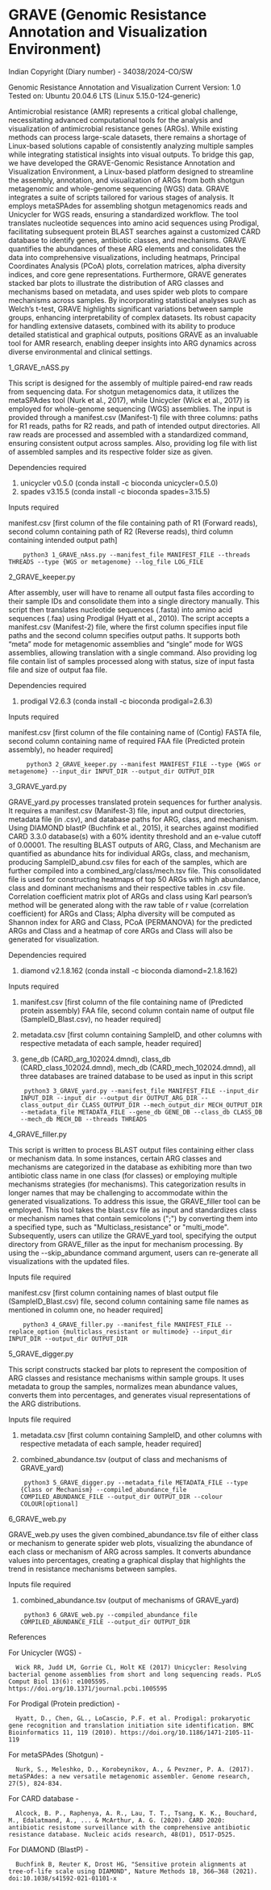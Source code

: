 # GRAVE (Genomic Resistance Annotation and Visualization Environment)

Indian Copyright (Diary number) - 34038/2024-CO/SW

Genomic Resistance Annotation and Visualization
Current Version: 1.0 Tested on: Ubuntu 20.04.6 LTS (Linux 5.15.0-124-generic)

Antimicrobial resistance (AMR) represents a critical global challenge, necessitating advanced computational tools for the analysis and visualization of antimicrobial resistance genes (ARGs). While existing methods can process large-scale datasets, there remains a shortage of Linux-based solutions capable of consistently analyzing multiple samples while integrating statistical insights into visual outputs. To bridge this gap, we have developed the GRAVE-Genomic Resistance Annotation and Visualization Environment, a Linux-based platform designed to streamline the assembly, annotation, and visualization of ARGs from both shotgun metagenomic and whole-genome sequencing (WGS) data. GRAVE integrates a suite of scripts tailored for various stages of analysis. It employs metaSPAdes for assembling shotgun metagenomics reads and Unicycler for WGS reads, ensuring a standardized workflow. The tool translates nucleotide sequences into amino acid sequences using Prodigal, facilitating subsequent protein BLAST searches against a customized CARD database to identify genes, antibiotic classes, and mechanisms. GRAVE quantifies the abundances of these ARG elements and consolidates the data into comprehensive visualizations, including heatmaps, Principal Coordinates Analysis (PCoA) plots, correlation matrices, alpha diversity indices, and core gene representations. Furthermore, GRAVE generates stacked bar plots to illustrate the distribution of ARG classes and mechanisms based on metadata, and uses spider web plots to compare mechanisms across samples. By incorporating statistical analyses such as Welch’s t-test, GRAVE highlights significant variations between sample groups, enhancing interpretability of complex datasets. Its robust capacity for handling extensive datasets, combined with its ability to produce detailed statistical and graphical outputs, positions GRAVE as an invaluable tool for AMR research, enabling deeper insights into ARG dynamics across diverse environmental and clinical settings.


1_GRAVE_nASS.py

This script is designed for the assembly of multiple paired-end raw reads from sequencing data. For shotgun metagenomics data, it utilizes the metaSPAdes tool (Nurk et al., 2017), while Unicycler (Wick et al., 2017) is employed for whole-genome sequencing (WGS) assemblies. The input is provided through a manifest.csv (Manifest-1) file with three columns: paths for R1 reads, paths for R2 reads, and path of intended output directories. All raw reads are processed and assembled with a standardized command, ensuring consistent output across samples. Also, providing log file with list of assembled samples and its respective folder size as given.
   
   Dependencies required

 1) unicycler v0.5.0 (conda install -c bioconda unicycler=0.5.0) 
 2) spades v3.15.5 (conda install -c bioconda spades=3.15.5)

   Inputs required

manifest.csv [first column of the file containing path of R1 (Forward reads), second column containing path of R2 (Reverse reads), third column containing intended output path]
   
        python3 1_GRAVE_nAss.py --manifest_file MANIFEST_FILE --threads THREADS --type {WGS or metagenome} --log_file LOG_FILE  
            
2_GRAVE_keeper.py
          
After assembly, user will have to rename all output fasta files according to their sample IDs and consolidate them into a single directory manually. This script then translates nucleotide sequences (.fasta) into amino acid sequences (.faa) using Prodigal (Hyatt et al., 2010). The script accepts a manifest.csv (Manifest-2) file, where the first column specifies input file paths and the second column specifies output paths. It supports both “meta” mode for metagenomic assemblies and “single” mode for WGS assemblies, allowing translation with a single command. Also providing log file contain list of samples processed along with status, size of input fasta file and size of output faa file.
      
Dependencies required

1) prodigal V2.6.3 (conda install -c bioconda prodigal=2.6.3) 

Inputs required 
        
manifest.csv [first column of the file containing name of (Contig) FASTA file, second column containing name of required FAA file (Predicted protein assembly), no header required]

         python3 2_GRAVE_keeper.py --manifest MANIFEST_FILE --type {WGS or metagenome} --input_dir INPUT_DIR --output_dir OUTPUT_DIR 

3_GRAVE_yard.py
          
GRAVE_yard.py processes translated protein sequences for further analysis. It requires a manifest.csv (Manifest-3) file, input and output directories, metadata file (in .csv), and database paths for ARG, class, and mechanism. Using DIAMOND blastP (Buchfink et al., 2015), it searches against modified CARD 3.3.0 database(s) with a 60% identity threshold and an e-value cutoff of 0.00001. The resulting BLAST outputs of ARG, Class, and Mechanism are quantified as abundance hits for individual ARGs, class, and mechanism, producing SampleID_abund.csv files for each of the samples, which are further compiled into a combined_arg/class/mech.tsv file. This consolidated file is used for constructing heatmaps of top 50 ARGs with high abundance, class and dominant mechanisms and their respective tables in .csv file. Correlation coefficient matrix plot of ARGs and class using Karl pearson’s method will be generated along with the raw table of r value (correlation coefficient) for ARGs and Class; Alpha diversity will be computed as Shannon index for ARG and Class, PCoA (PERMANOVA) for the predicted ARGs and Class and a heatmap of core ARGs and Class will also be generated for visualization.
      
Dependencies required
     
1) diamond v2.1.8.162 (conda install -c bioconda diamond=2.1.8.162) 

Inputs required 

1) manifest.csv [first column of the file containing name of (Predicted protein assembly)   FAA file, second column contain name of output file (SampleID_Blast.csv), no header required]
2) metadata.csv [first column containing SampleID, and other columns with respective metadata of each sample, header required]
3) gene_db (CARD_arg_102024.dmnd), 
   class_db (CARD_class_102024.dmnd), 
   mech_db (CARD_mech_102024.dmnd), all three databases are trained database to be used as input in this script
     
        python3 3_GRAVE_yard.py --manifest_file MANIFEST_FILE --input_dir INPUT_DIR --input_dir --output_dir OUTPUT_ARG_DIR --class_output_dir CLASS_OUTPUT_DIR --mech_output_dir MECH_OUTPUT_DIR --metadata_file METADATA_FILE --gene_db GENE_DB --class_db CLASS_DB --mech_db MECH_DB --threads THREADS

4_GRAVE_filler.py
          
This script is written to process BLAST output files containing either class or mechanism data. In some instances, certain ARG classes and mechanisms are categorized in the database as exhibiting more than two antibiotic class name in one class (for classes) or employing multiple mechanisms strategies (for mechanisms). This categorization results in longer names that may be challenging to accommodate within the generated visualizations. To address this issue, the GRAVE_filler tool can be employed. This tool takes the blast.csv file as input and standardizes class or mechanism names that contain semicolons (";") by converting them into a specified type, such as "Multiclass_resistance" or "multi_mode". Subsequently, users can utilize the GRAVE_yard tool, specifying the output directory from GRAVE_filler as the input for mechanism processing. By using the --skip_abundance command argument, users can re-generate all visualizations with the updated files.

Inputs file required

manifest.csv [first column containing names of blast output file (SampleID_Blast.csv) file, second column containing same file names as mentioned in column one, no header required]
     
        python3 4_GRAVE_filler.py --manifest_file MANIFEST_FILE --replace_option {multiclass_resistant or multimode} --input_dir INPUT_DIR --output_dir OUTPUT_DIR

5_GRAVE_digger.py
          
This script constructs stacked bar plots to represent the composition of ARG classes and resistance mechanisms within sample groups. It uses metadata to group the samples, normalizes mean abundance values, converts them into percentages, and generates visual representations of the ARG distributions.

Inputs file required 

1) metadata.csv [first column containing SampleID, and other columns with respective metadata of each sample, header required]
2) combined_abundance.tsv (output of class and mechanisms of GRAVE_yard)
     
        python3 5_GRAVE_digger.py --metadata_file METADATA_FILE --type {Class or Mechanism} --compiled_abundance_file COMPILED_ABUNDANCE_FILE --output_dir OUTPUT_DIR --colour COLOUR[optional]

6_GRAVE_web.py
          
GRAVE_web.py uses the given combined_abundance.tsv file of either class or mechanism to generate spider web plots, visualizing the abundance of each class or mechanism of ARG across samples. It converts abundance values into percentages, creating a graphical display that highlights the trend in resistance mechanisms between samples.

Inputs file required 

1) combined_abundance.tsv (output of mechanisms of GRAVE_yard)

        python3 6_GRAVE_web.py --compiled_abundance_file COMPILED_ABUNDANCE_FILE --output_dir OUTPUT_DIR


References

For Unicycler (WGS) - 

      Wick RR, Judd LM, Gorrie CL, Holt KE (2017) Unicycler: Resolving bacterial genome assemblies from short and long sequencing reads. PLoS Comput Biol 13(6): e1005595. https://doi.org/10.1371/journal.pcbi.1005595

For Prodigal (Protein prediction) - 

      Hyatt, D., Chen, GL., LoCascio, P.F. et al. Prodigal: prokaryotic gene recognition and translation initiation site identification. BMC Bioinformatics 11, 119 (2010). https://doi.org/10.1186/1471-2105-11-119

For metaSPAdes (Shotgun) - 

      Nurk, S., Meleshko, D., Korobeynikov, A., & Pevzner, P. A. (2017). metaSPAdes: a new versatile metagenomic assembler. Genome research, 27(5), 824-834.

For CARD database -

      Alcock, B. P., Raphenya, A. R., Lau, T. T., Tsang, K. K., Bouchard, M., Edalatmand, A., ... & McArthur, A. G. (2020). CARD 2020: antibiotic resistome surveillance with the comprehensive antibiotic resistance database. Nucleic acids research, 48(D1), D517-D525.

For DIAMOND (BlastP) - 

      Buchfink B, Reuter K, Drost HG, "Sensitive protein alignments at tree-of-life scale using DIAMOND", Nature Methods 18, 366–368 (2021). doi:10.1038/s41592-021-01101-x
